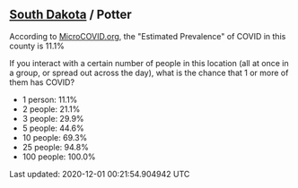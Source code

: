 
## [South Dakota](/united-states/south-dakota) / Potter

According to [MicroCOVID.org](http://microcovid.org),
the "Estimated Prevalence" of COVID in this county is 11.1%

If you interact with a certain number of people in this location
(all at once in a group, or spread out across the day), what is the chance that
1 or more of them has COVID?

- 1 person: 11.1%
- 2 people: 21.1%
- 3 people: 29.9%
- 5 people: 44.6%
- 10 people: 69.3%
- 25 people: 94.8%
- 100 people: 100.0%

Last updated: 2020-12-01 00:21:54.904942 UTC
